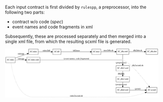 Each input contract is first divided by `rulespp`, a preprocessor, into the following two parts:

- contract w/o code (_spec_)
- event names and code fragments in xml

Subsequently, these are processed separately and then merged into a single xml file,
from which the resulting scxml file is generated.

![rules2scxml](docs/images/flow.svg?sanitize=true)
